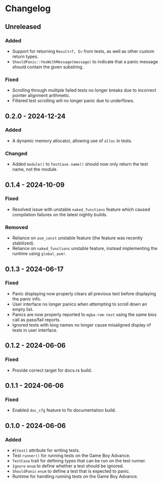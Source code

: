 # Changelog

## Unreleased
### Added
- Support for returning `Result<T, E>` from tests, as well as other custom return types.
- `ShouldPanic::YesWithMessage(message)` to indicate that a panic message should contain the given substring.
### Fixed
- Scrolling through multiple failed tests no longer breaks due to incorrect pointer alignment arithmetic.
- Filtered test scrolling will no longer panic due to underflows.

## 0.2.0 - 2024-12-24
### Added
- A dynamic memory allocator, allowing use of `alloc` in tests.
### Changed
- Added `module()` to `TestCase`. `name()` should now only return the test name, not the module.

## 0.1.4 - 2024-10-09
### Fixed
- Resolved issue with unstable `naked_functions` feature which caused compilation failures on the latest nightly builds.
### Removed
- Reliance on `asm_const` unstable feature (the feature was recently stabilized).
- Reliance on `naked_functions` unstable feature, instead implementing the runtime using `global_asm!`.

## 0.1.3 - 2024-06-17
### Fixed
- Panic displaying now properly clears all previous text before displaying the panic info.
- User interface no longer panics when attempting to scroll down an empty list.
- Panics are now properly reported to `mgba-rom-test` using the same bios call as pass/fail reports.
- Ignored tests with long names no longer cause misaligned display of tests in user interface.

## 0.1.2 - 2024-06-06
### Fixed
- Provide correct target for docs.rs build.

## 0.1.1 - 2024-06-06
### Fixed
- Enabled `doc_cfg` feature to fix documentation build.

## 0.1.0 - 2024-06-06
### Added
- `#[test]` attribute for writing tests.
- Test `runner()` for running tests on the Game Boy Advance.
- `TestCase` trait for defining types that can be run on the test runner.
- `Ignore` `enum` to define whether a test should be ignored.
- `ShouldPanic` `enum` to define a test that is expected to panic.
- Runtime for handling running tests on the Game Boy Advance.
